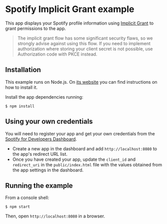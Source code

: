 # Spotify Implicit Grant example

This app displays your Spotify profile information using [Implicit Grant](https://developer.spotify.com/documentation/web-api/tutorials/implicit-flow)
to grant permissions to the app.

> The implicit grant flow has some significant security flaws, so we strongly advise against using this flow. If you need to implement authorization where storing your client secret is not possible, use Authorization code with PKCE instead.

## Installation

This example runs on Node.js. On [its website](http://www.nodejs.org/download/) you can find instructions on how to install it.

Install the app dependencies running:

    $ npm install

## Using your own credentials

You will need to register your app and get your own credentials from the [Spotify for Developers Dashboard](https://developer.spotify.com/dashboard).

- Create a new app in the dashboard and add `http://localhost:8080` to the app's redirect URL list.
- Once you have created your app, update the `client_id` and `redirect_uri` in the `public/index.html` file with the values obtained from the app settings in the dashboard.

## Running the example

From a console shell:

    $ npm start

Then, open `http://localhost:8080` in a browser.
